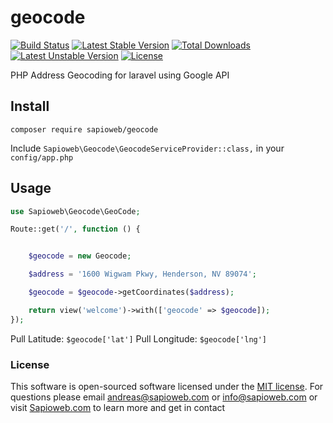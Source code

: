 # geocode

[![Build Status](https://travis-ci.org/SapioBeasley/geocode.svg)](https://travis-ci.org/SapioBeasley/geocode)
[![Latest Stable Version](https://poser.pugx.org/sapioweb/geocode/v/stable)](https://packagist.org/packages/sapioweb/geocode)
[![Total Downloads](https://poser.pugx.org/sapioweb/geocode/downloads)](https://packagist.org/packages/sapioweb/geocode)
[![Latest Unstable Version](https://poser.pugx.org/sapioweb/geocode/v/unstable)](https://packagist.org/packages/sapioweb/geocode)
[![License](https://poser.pugx.org/sapioweb/geocode/license)](https://packagist.org/packages/sapioweb/geocode)

PHP Address Geocoding for laravel using Google API

## Install

`composer require sapioweb/geocode`

Include `Sapioweb\Geocode\GeocodeServiceProvider::class,` in your `config/app.php`

## Usage

```php
use Sapioweb\Geocode\GeoCode;

Route::get('/', function () {


	$geocode = new Geocode;

	$address = '1600 Wigwam Pkwy, Henderson, NV 89074';

	$geocode = $geocode->getCoordinates($address);

	return view('welcome')->with(['geocode' => $geocode]);
});
```

Pull Latitude: `$geocode['lat']`
Pull Longitude: `$geocode['lng']`

### License

This software is open-sourced software licensed under the [MIT license](http://opensource.org/licenses/MIT). For questions please email andreas@sapioweb.com or info@sapioweb.com or visit [Sapioweb.com](https://sapioweb.com/) to learn more and get in contact

